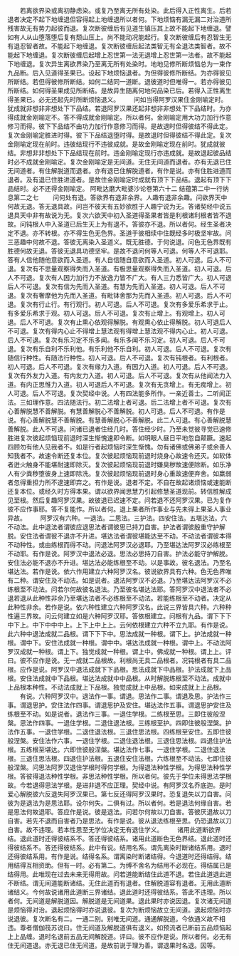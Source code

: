 <!-- { "loadSidebar": true } -->
　　若离欲界染或离初静虑染。或复乃至离无所有处染。此后得入正性离生。后若退者决定不起下地缠退但容得起上地缠退所以者何。下地烦恼有漏无漏二对治道所残害故无有势力起彼而退。复次断彼缠后有见道生镇压其上故不能起下地缠退。譬如有人从山堕落堕后复有颓山压上。尚不能动况能起行。复次断彼缠后有忍智生无有退忍智者故。不能起下地缠退。复次断彼缠后起法类智无有全退法类智者。故不能起下地缠退。复次断彼缠后起增上忍世第一法无退增上忍世第一法者。故不能起下地缠退。复次异生离欲界染乃至离无所有处染时。地地见修所断烦恼总为一束作九品断。后入见道得圣果已。设起下地烦恼退者。为但得彼修所断结。为亦得彼见所断结。若但得彼修所断结。如何二结同一道断。退彼道时但唯得一。若亦得彼见所断结。如何得圣果成见所断结。是故异生随离何地何品染已后。若得入正性离生得圣果已。必无还起先时所断烦恼退义。
　　问如当得阿罗汉果住金刚喻定时。犹成就非想非非想处下下品结。若退阿罗汉果还起非想非非想处下下品结时。为亦得成就金刚喻定不。答不得成就金刚喻定。所以者何。金刚喻定用大功力加行作意修习而得。彼下下品结不由功力加行作意修习而得。是故退时但得彼结不得此定。复次金刚喻定胜进时得。彼下下品结退堕时得。是故退时但得彼结不得此定。复次金刚喻定现在前时。违彼结现行不违彼成就。是故金刚喻定现在前时。犹成就彼结。非想非非想处下下品结现在前时。违金刚喻定现行亦违成就。是故退起彼品结时必不成就金刚喻定。复次金刚喻定是无间道。无住无间道而退者。亦有无退已住无间道者。有住解脱道而退者。亦有退已住解脱道者。有作是说。亦有住胜进道而退者。及有退已住胜进道者。是故住金刚喻定时成就有顶下下品结。退起有顶下下品结时。必不还得金刚喻定。
阿毗达磨大毗婆沙论卷第六十二
结蕴第二中一行纳息第二之七
　　问何处有退。答欲界有退非余界。人趣有退非余趣。问欲界天中何故无退。答无退具故。问岂不彼天有五妙欲胜于人趣宁说为无。答诸契经中说五退具天中非有故说为无。复次六欲天中初入圣道得圣果者皆是利根诸利根者皆不退故。问钝根人中入圣道已后生天上为有退不。答彼亦不退。所以者何。经生圣者决定不退。亦不转根。亦不得生色无色界。圣道于彼相续中住既经多时极坚牢故。问三恶趣中何故不退。答彼无离染入圣道义。既无胜德。于何说退。问色无色界既有胜德何故无退。答彼无退具功德坚牢。是故不退问何等人可退。何等人不可退耶。答有人信他随他意欲而入圣道。有人自信随自意欲而入圣道。初人可退。后人不可退。复次有不思量观察得失而入圣道。有极思量观察得失而入圣道。初人可退。后人不可退。复次有人因力加行力不放逸力皆不广大。有人三力悉皆广大。初人可退后人不可退。复次有信为先而入圣道。有慧为先而入圣道。初人可退。后人不可退。复次有奢摩他为先而入圣道。有毗钵舍那为先而入圣道。初人可退。后人不可退。复次有行止行。有行观行。初人可退。后人不可退。复次有多爱乐希求于止。有多爱乐希求于观。初人可退。后人不可退。复次有止增上。有观增上。初人可退。后人不可退。复次有止熏心依观得解脱。有观熏心依止得解脱。初人可退后人不可退。复次有得内心止不得增上慧法观有得增上慧法观不得内心止。初人可退。后人不可退。复次有乐习定不乐多闻。有乐多闻不乐习定。初人可退。后人不可退。复次有乐自利不乐利他。有乐利他不乐自利。初人可退。后人不可退。复次有随信行种性。有随法行种性。初人可退。后人不可退。复次有钝根者。有利根者。初人可退。后人不可退。复次有缘力入道。有因力入道。初人可退。后人不可退。复次有外友力入道。有内友力入道。初人可退。后人不可退。复次有从他闻法力入道。有内正思惟力入道。初人可退后人不可退。复次有无贪增上。有无痴增上。初人可退。后人不可退。复次契经中说。人有四法能多所作。一亲近善士。二听闻正法。三如理作意。四法随法行。初二法增上者可退。后二法增上者不可退。复次有心善解脱慧不善解脱。有慧善解脱心不善解脱。初人可退。后人不可退。有作是说。有心善解脱慧不善解脱。有慧善解脱心不善解脱。此二人可退。有心善解脱慧善解脱。此人不可退。问诸已退者住经几时。答住经少时。乃至未觉彼寻觉已速修胜进复次彼起烦恼现前退时深生惭愧速即令断。如明眼人昼日平地忽自颠蹶。速起四顾勿有他人见我者不。如是行者起烦恼时深生惭愧。勿有诸佛或佛弟子或余善人知我者不。故速令断还复本位。复次彼起烦恼现前退时烧身心故速令还灭。如软体者迸火触身不能堪耐速即除灭。复次彼起烦恼现前退时嫌臭秽故速便除断。如乐净人有少粪秽堕彼身上速即除洗。复次彼起烦恼现前退时身心重故速便弃舍。如羸弱者忽得重担力所不逮速即弃之。有作是说。退者不定。不自在故起诸烦恼或速能断还复本位。或经久时方得本果。谓以欲界闻思慧力引起修慧圣道现前。转信胜解成见至根。然后复趣阿罗汉果。故彼退已迟速不定。问若退不还阿罗汉果。已为复作彼不应作事耶。答不复能作。所以者何。退上果者所作事业与先未得上果圣人事业异故。
　　阿罗汉有六种。一退法。二思法。三护法。四安住法。五堪达法。六不动法。此中退法者谓彼应退思法者谓彼思已持刀自害。护法者谓彼殷重守护解脱。安住法者谓彼不退亦不升进。堪达法者谓彼堪能达至不动。不动法者谓彼本得不动种性。或由练根而得不动。问退法阿罗汉必退耶。乃至堪达法阿罗汉必练根至不动耶。有作是说。阿罗汉中退法必退。思法必思持刀自害。护法必能守护解脱。安住法必能不退亦不升进。堪达法必能练根至不动。以是事故。彼名退法。乃至名堪达法。若作是说。依六作用建立六种阿罗汉名。彼说欲界具有六种。色无色界唯有二种。谓安住及不动法。如是说者。退法阿罗汉不必退。乃至堪达法阿罗汉不必练根至不动法。问若尔何故彼名退法。乃至彼名堪达法耶。答阿罗汉中退法者不必退若退从此种性非余乃至堪达法者不必练根至不动法。若能练根至不动者。决定从此种性非余。若作是说。依六种性建立六种阿罗汉名。此说三界皆具六种。六种种性遍三界故。问云何建立如是六种阿罗汉耶。答依根建立。问根有九品。谓下下下中下上。中下中中中上。上下上中上上。云何依根建立六种不立九耶。有作是说。此六种中退法成就二品根。谓下下下中。思法成就一种根。谓下上。护法成就一种根。谓中下。安住法成就一种根。谓中中。堪达法成就一种根。谓中上。不动法阿罗汉成就一种根。谓上下。独觉成就一种根。谓上中。佛成就一种根。谓上上。评曰。彼不应作是说。无一成就二品根故。利根尚无具二品根者。况钝根者有具二品根。应作是说。阿罗汉中退法成就下下品根。思法成就下中品根。护法成就下上品根。安住法成就中下品根。堪达法成就中中品根。从时解脱练根至不动法。成就中上品根本种性。不动法成就上下品根。独觉成就上中品根。如来成就上上品根。
　　有说。六种阿罗汉中。退法作一事。谓退。思法作二事。谓退及思。护法作三事。谓退思护。安住法作四事。谓退思护及安住。堪达法作五事。谓退思护安住及练根至不动。如是说者。退法作三事。一退住学根。二练根至思。三即住彼般涅槃。思法作四事。一退住学根。二退住退法根。三练根至护。四即住彼般涅槃。护法作五事。一退住学根。二退住退法根。三退住思法根。四练根至安住。五即住彼般涅槃。安住法作六事。一退住学根。二退住退法根。三退住思法根。四退住护法根。五练根至堪达。六即住彼般涅槃。堪达法作七事。一退住学根。二退住退法根。三退住思法根。四退住护法根。五退住安住法根。六练根至不动法。七即住彼般涅槃。问思法阿罗汉退住学根时得何学根。为得退法种性学根。为得思法种性学根。答彼得退法种性学根。非思法种性学根。所以者何。彼先于学位未得思法学根故。今若退得思法学根。是进非退不应正理。契经中说。有阿罗汉名乔底迦。是时爱心解脱彼六反退失阿罗汉果已。第七反还得阿罗汉果时。恐复退失以刀自害。问彼为是退法为是思法耶。设尔何失。二俱有过。所以者何。若是退法何缘自害。若是思法何故退耶。答应作是说。彼是退法。问若尔何故以刀自害。答彼厌退故以刀自害。若先不退而自害者乃是思法。有作是说。彼从退法练根至思。仍恐退故以刀自害。故不违理。若本性思至无学位决定无有退住学义。
　　诸用此道断欲界结。退此道时还得彼结系不。答还得彼结系。诸用此道断色无色界结。退此道时还得彼结系不。答还得彼结系。此中有说。结用名系。谓先离染时断诸结系用。退时还得彼结系用。有作是说。结得名系。谓离染时断诸结得。今退道时还得结得。结用结得互相资助。但有一时。必有第二。为缚不舍名为结用不必现在。得结属已是结得用。此唯现在过去未来无得用故。问若道能断结住此道不退。若住此道退此道不断结。谓无间道能断诸结。无住此道而有退者。住解脱道容有退者。无用此道断诸结义。今何故说诸用此道断三界诸结。退此道时还得彼结系。答此不违理。所以者何。无间道是解脱道因。解脱道是无间道果。退此果时亦说因退。复次诸无间道是烦恼得对治。退起烦恼得时亦说退彼。复次为断烦恼故立无间道。退起烦恼时亦说退彼。复次断名有二。一通二别。别唯无间道。通通解脱道。今依通义故不相违。尊者僧伽筏苏说曰。住无间道及解脱道俱有退义。如预流者已断前五品烦恼起上上品缠。退时名退前五品无间解脱道。评曰。彼不应作是说。所以者何。必无有住无间道退。亦无退已住无间道。是故前说于理为善。谓退果时名退。因等。
